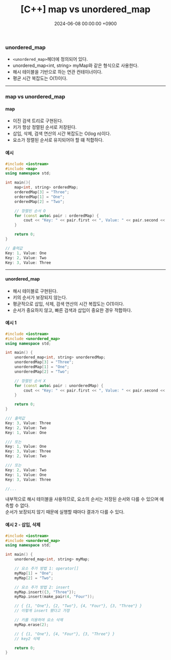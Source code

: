﻿---
#classes: wide
#toc: true
#toc_label: "My Table of Contents"
#toc_icon: "cog"
layout: single
title: "[C++] map vs unordered_map"
date: "2024-06-08 00:00:00 +0900"
last_modified_at: "2024-06-08 00:00:00 +0900"
categories:
  - C++
tags:
  - c++
author_profile: true
sidebar:
    nav: docs
---

### unordered_map
- `<unordered_map>`헤더에 정의되어 있다.
- unordered_map<int, string> myMap와 같은 형식으로 사용한다.
- 해시 테이블을 기반으로 하는 연관 컨테이너이다.
- 평균 시간 복잡도는 O(1)이다.

---

### map vs unordered_map 

#### map
- 이진 검색 트리로 구현된다.
- 키가 항상 정렬된 순서로 저장된다.
- 삽입, 삭제, 검색 연산의 시간 복잡도는 O(log n)이다.
- 요소가 정렬된 순서로 유지되어야 할 떄 적합하다.

#### 예시
```c++
#include <iostream>
#include <map>
using namespace std;

int main(){
    map<int, string> orderedMap;
    orderedMap[3] = "Three";
    orderedMap[1] = "One";
    orderedMap[2] = "Two";

    // 정렬된 순서 O
    for (const auto& pair : orderedMap) {
        cout << "Key: " << pair.first << ", Value: " << pair.second << endl;
    }

    return 0;
}

// 출력값
Key: 1, Value: One
Key: 2, Value: Two
Key: 3, Value: Three

```

---

#### unordered_map
- 해시 테이블로 구현된다.
- 키의 순서가 보장되지 않는다.
- 평균적으로 삽입, 삭제, 검색 연산의 시간 복잡도는 O(1)이다.
- 순서가 중요하지 않고, 빠른 검색과 삽입이 중요한 경우 적합하다.

#### 예시 1
```c++
#include <iostream>
#include <unordered_map>
using namespace std;

int main() {
    unordered_map<int, string> unorderedMap;
    unorderedMap[3] = "Three";
    unorderedMap[1] = "One";
    unorderedMap[2] = "Two";

    // 정렬된 순서 X
    for (const auto& pair : unorderedMap) {
        cout << "Key: " << pair.first << ", Value: " << pair.second << endl;
    }

    return 0;
}

/// 출력값 
Key: 3, Value: Three
Key: 2, Value: Two
Key: 1, Value: One

/// 또는
Key: 1, Value: One
Key: 3, Value: Three
Key: 2, Value: Two

/// 또는
Key: 2, Value: Two
Key: 1, Value: One
Key: 3, Value: Three

//...

```
내부적으로 해시 테이블을 사용하므로, 요소의 순서는 저장된 순서와 다를 수 있으며 예측할 수 없다.
<br/> 순서가 보장되지 않기 때문에 실행할 때마다 결과가 다를 수 있다.

#### 예시 2 - 삽입, 삭제
```c++
#include <iostream>
#include <unordered_map>
using namespace std;

int main() {
    unordered_map<int, string> myMap;

    // 요소 추가 방법 1: operator[]
    myMap[1] = "One";
    myMap[2] = "Two";

    // 요소 추가 방법 2: insert
    myMap.insert({3, "Three"});
    myMap.insert(make_pair(4, "Four"));

    // { {1, "One"}, {2, "Two"}, {4, "Four"}, {3, "Three"} } 
    // 이렇게 insert 됐다고 가정

    // 키를 이용하여 요소 삭제
    myMap.erase(2);

    // { {1, "One"}, {4, "Four"}, {3, "Three"} } 
    // key2 삭제

    return 0;
}

```